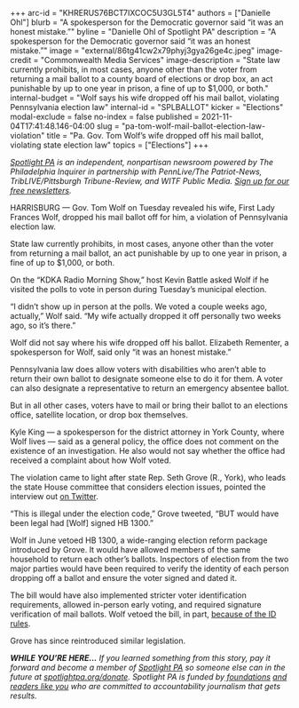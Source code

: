 +++
arc-id = "KHRERUS76BCT7IXCOC5U3GL5T4"
authors = ["Danielle Ohl"]
blurb = "A spokesperson for the Democratic governor said “it was an honest mistake.”"
byline = "Danielle Ohl of Spotlight PA"
description = "A spokesperson for the Democratic governor said “it was an honest mistake.”"
image = "external/86tg41cw2x79phyj3gya26ge4c.jpeg"
image-credit = "Commonwealth Media Services"
image-description = "State law currently prohibits, in most cases, anyone other than the voter from returning a mail ballot to a county board of elections or drop box, an act punishable by up to one year in prison, a fine of up to $1,000, or both."
internal-budget = "Wolf says his wife dropped off his mail ballot, violating Pennsylvania election law"
internal-id = "SPLBALLOT"
kicker = "Elections"
modal-exclude = false
no-index = false
published = 2021-11-04T17:41:48.146-04:00
slug = "pa-tom-wolf-mail-ballot-election-law-violation"
title = "Pa. Gov. Tom Wolf’s wife dropped off his mail ballot, violating state election law"
topics = ["Elections"]
+++

<a href="https://www.spotlightpa.org/"><i>Spotlight PA</i></a><i> is an independent, nonpartisan newsroom powered by The Philadelphia Inquirer in partnership with PennLive/The Patriot-News, TribLIVE/Pittsburgh Tribune-Review, and WITF Public Media. </i><a href="https://www.spotlightpa.org/newsletters"><i>Sign up for our free newsletters</i></a><i>.</i>

HARRISBURG — Gov. Tom Wolf on Tuesday revealed his wife, First Lady Frances Wolf, dropped his mail ballot off for him, a violation of Pennsylvania election law.

State law currently prohibits, in most cases, anyone other than the voter from returning a mail ballot, an act punishable by up to one year in prison, a fine of up to $1,000, or both.

On the “KDKA Radio Morning Show,” host Kevin Battle asked Wolf if he visited the polls to vote in person during Tuesday’s municipal election.

<script src="https://www.spotlightpa.org/embed.js" async></script><div data-spl-embed-version="1" data-spl-src="https://www.spotlightpa.org/embeds/newsletter/"></div>

“I didn’t show up in person at the polls. We voted a couple weeks ago, actually,” Wolf said. “My wife actually dropped it off personally two weeks ago, so it’s there.”

Wolf did not say where his wife dropped off his ballot. Elizabeth Rementer, a spokesperson for Wolf, said only “it was an honest mistake.”

Pennsylvania law does allow voters with disabilities who aren’t able to return their own ballot to designate someone else to do it for them. A voter can also designate a representative to return an emergency absentee ballot.

But in all other cases, voters have to mail or bring their ballot to an elections office, satellite location, or drop box themselves.

Kyle King — a spokesperson for the district attorney in York County, where Wolf lives — said as a general policy, the office does not comment on the existence of an investigation. He also would not say whether the office had received a complaint about how Wolf voted.

The violation came to light after state Rep. Seth Grove (R., York), who leads the state House committee that considers election issues, pointed the interview out <a href="https://twitter.com/RepGrove/status/1456308179973951489?s=20">on Twitter</a>.

<script src="https://www.spotlightpa.org/embed.js" async></script><div data-spl-embed-version="1" data-spl-src="https://www.spotlightpa.org/embeds/donate/?eyebrow_text=SUPPORT%20SPOTLIGHT%20PA&cta_text=YES%2C%20DOUBLE%20MY%20GIFT&teaser_text=Support%20Spotlight%20PA's%20vital%20investigative%20journalism%20for%20Pennsylvania%20and%20for%20a%20limited%20time%2C%20all%20gifts%20will%20be%20DOUBLED."></div>

“This is illegal under the election code,” Grove tweeted, “BUT would have been legal had [Wolf] signed HB 1300.”

Wolf in June vetoed HB 1300, a wide-ranging election reform package introduced by Grove. It would have allowed members of the same household to return each other’s ballots. Inspectors of election from the two major parties would have been required to verify the identity of each person dropping off a ballot and ensure the voter signed and dated it.

The bill would have also implemented stricter voter identification requirements, allowed in-person early voting, and required signature verification of mail ballots. Wolf vetoed the bill, in part, <a href="https://www.spotlightpa.org/news/2021/06/pa-election-overhaul-voter-id-wolf-veto/">because of the ID rules</a>.

Grove has since reintroduced similar legislation.

<i><b>WHILE YOU’RE HERE...</b></i><i> If you learned something from this story, pay it forward and become a member of </i><a href="https://www.spotlightpa.org/"><i>Spotlight PA</i></a><i> so someone else can in the future at </i><a href="http://spotlightpa.org/donate"><i>spotlightpa.org/donate</i></a><i>. Spotlight PA is funded by</i><a href="https://www.spotlightpa.org/support"><i> foundations</i></a><i> </i><a href="https://www.spotlightpa.org/support"><i>and readers like you</i></a><i> who are committed to accountability journalism that gets results.</i>
